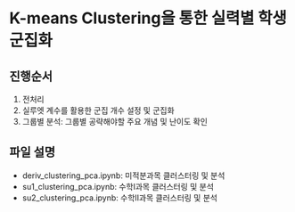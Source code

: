 # K-means Clustering을 통한 실력별 학생 군집화
## 진행순서
1. 전처리
2. 실루엣 계수를 활용한 군집 개수 설정 및 군집화
3. 그룹별 분석: 그룹별 공략해야할 주요 개념 및 난이도 확인

## 파일 설명
- deriv_clustering_pca.ipynb: 미적분과목 클러스터링 및 분석
- su1_clustering_pca.ipynb: 수학I과목 클러스터링 및 분석
- su2_clustering_pca.ipynb: 수학II과목 클러스터링 및 분석
